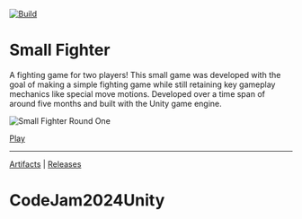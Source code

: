 [![Build](https://github.com/humbertodias/unity-small-fighter/actions/workflows/build.yml/badge.svg)](https://github.com/humbertodias/unity-small-fighter/actions/workflows/build.yml)


# Small Fighter
A fighting game for two players! This small game was developed with the goal of making a simple fighting game while still retaining key gameplay mechanics like special move motions. Developed over a time span of around five months and built with the Unity game engine.

![Small Fighter Round One](https://img.itch.zone/aW1hZ2UvMTY4NTE3My85OTI1MzY3LnBuZw==/original/vN%2BAjd.png)

[Play](http://humbertodias.github.io/unity-small-fighter)

---
[Artifacts](https://api.github.com/repos/humbertodias/unity-small-fighter/actions/artifacts) | 
[Releases](https://github.com/humbertodias/unity-small-fighter/releases)
# CodeJam2024Unity
